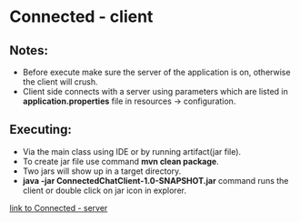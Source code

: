 
# Connected - client

## Notes:

* Before execute make sure the server of the application is on, otherwise the client will crush.
* Client side connects with a server using parameters which are listed in **application.properties** file in resources -> configuration.

## Executing: 
 
* Via the main class using IDE or by running artifact(jar file).
* To create jar file use command **mvn clean package**. 
* Two jars will show up in a target directory.
* **java -jar ConnectedChatClient-1.0-SNAPSHOT.jar** command runs the client or double click on jar icon in explorer.

[link to Connected - server](https://github.com/AleksanderTech/Connected-server)
